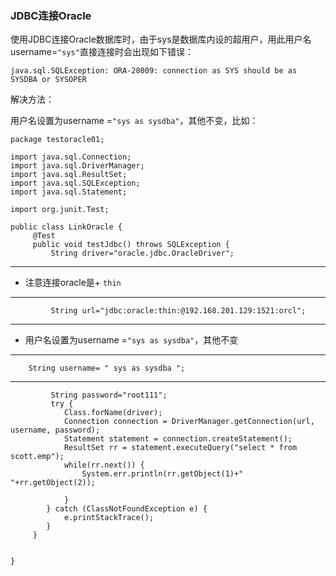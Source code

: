 ### JDBC连接Oracle

使用JDBC连接Oracle数据库时，由于sys是数据库内设的超用户，用此用户名 username=` "sys" `直接连接时会出现如下错误：

`java.sql.SQLException: ORA-28009: connection as SYS should be as SYSDBA or SYSOPER`

解决方法：

用户名设置为username =` "sys as sysdba" `，其他不变，比如：



```
package testoracle01;

import java.sql.Connection;
import java.sql.DriverManager;
import java.sql.ResultSet;
import java.sql.SQLException;
import java.sql.Statement;

import org.junit.Test;

public class LinkOracle {
     @Test
     public void testJdbc() throws SQLException {
    	 String driver="oracle.jdbc.OracleDriver";
```
-------------
* 注意连接oracle是+ ` thin `
-------------

``` 
    	 String url="jdbc:oracle:thin:@192.168.201.129:1521:orcl";
```   

------------- 
*  用户名设置为username =` "sys as sysdba" `，其他不变
------------- 

 `     String username= " sys as sysdba ";  `  
 
-------------       
```       
    	 String password="root111";
    	 try {
			Class.forName(driver);
			Connection connection = DriverManager.getConnection(url, username, password);
			Statement statement = connection.createStatement();
			ResultSet rr = statement.executeQuery("select * from scott.emp");
			while(rr.next()) {
				System.err.println(rr.getObject(1)+" "+rr.getObject(2));
				
			}
		} catch (ClassNotFoundException e) {
			e.printStackTrace();
		}
     }
	
	
}


```
